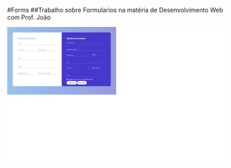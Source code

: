 #Forms
##Trabalho sobre Formularios na matéria de Desenvolvimento Web com Prof. João

![Imagem da Pagina](./assets/image.png)